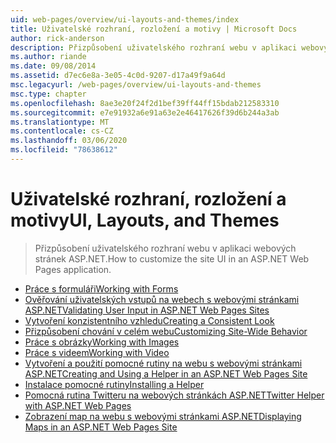 ```yaml
---
uid: web-pages/overview/ui-layouts-and-themes/index
title: Uživatelské rozhraní, rozložení a motivy | Microsoft Docs
author: rick-anderson
description: Přizpůsobení uživatelského rozhraní webu v aplikaci webových stránek ASP.NET.
ms.author: riande
ms.date: 09/08/2014
ms.assetid: d7ec6e8a-3e05-4c0d-9207-d17a49f9a64d
msc.legacyurl: /web-pages/overview/ui-layouts-and-themes
msc.type: chapter
ms.openlocfilehash: 8ae3e20f24f2d1bef39ff44ff15bdab212583310
ms.sourcegitcommit: e7e91932a6e91a63e2e46417626f39d6b244a3ab
ms.translationtype: MT
ms.contentlocale: cs-CZ
ms.lasthandoff: 03/06/2020
ms.locfileid: "78638612"
---
```

# <a name="ui-layouts-and-themes"></a><span data-ttu-id="f2194-103">Uživatelské rozhraní, rozložení a motivy</span><span class="sxs-lookup"><span data-stu-id="f2194-103">UI, Layouts, and Themes</span></span>

> <span data-ttu-id="f2194-104">Přizpůsobení uživatelského rozhraní webu v aplikaci webových stránek ASP.NET.</span><span class="sxs-lookup"><span data-stu-id="f2194-104">How to customize the site UI in an ASP.NET Web Pages application.</span></span>

- [<span data-ttu-id="f2194-105">Práce s formuláři</span><span class="sxs-lookup"><span data-stu-id="f2194-105">Working with Forms</span></span>](4-working-with-forms.md)
- [<span data-ttu-id="f2194-106">Ověřování uživatelských vstupů na webech s webovými stránkami ASP.NET</span><span class="sxs-lookup"><span data-stu-id="f2194-106">Validating User Input in ASP.NET Web Pages Sites</span></span>](validating-user-input-in-aspnet-web-pages-sites.md)
- [<span data-ttu-id="f2194-107">Vytvoření konzistentního vzhledu</span><span class="sxs-lookup"><span data-stu-id="f2194-107">Creating a Consistent Look</span></span>](3-creating-a-consistent-look.md)
- [<span data-ttu-id="f2194-108">Přizpůsobení chování v celém webu</span><span class="sxs-lookup"><span data-stu-id="f2194-108">Customizing Site-Wide Behavior</span></span>](18-customizing-site-wide-behavior.md)
- [<span data-ttu-id="f2194-109">Práce s obrázky</span><span class="sxs-lookup"><span data-stu-id="f2194-109">Working with Images</span></span>](9-working-with-images.md)
- [<span data-ttu-id="f2194-110">Práce s videem</span><span class="sxs-lookup"><span data-stu-id="f2194-110">Working with Video</span></span>](10-working-with-video.md)
- [<span data-ttu-id="f2194-111">Vytvoření a použití pomocné rutiny na webu s webovými stránkami ASP.NET</span><span class="sxs-lookup"><span data-stu-id="f2194-111">Creating and Using a Helper in an ASP.NET Web Pages Site</span></span>](creating-and-using-a-helper-in-an-aspnet-web-pages-site.md)
- [<span data-ttu-id="f2194-112">Instalace pomocné rutiny</span><span class="sxs-lookup"><span data-stu-id="f2194-112">Installing a Helper</span></span>](installing-helpers.md)
- [<span data-ttu-id="f2194-113">Pomocná rutina Twitteru na webových stránkách ASP.NET</span><span class="sxs-lookup"><span data-stu-id="f2194-113">Twitter Helper with ASP.NET Web Pages</span></span>](twitter-helper.md)
- [<span data-ttu-id="f2194-114">Zobrazení map na webu s webovými stránkami ASP.NET</span><span class="sxs-lookup"><span data-stu-id="f2194-114">Displaying Maps in an ASP.NET Web Pages Site</span></span>](displaying-maps-in-an-aspnet-web-pages-site.md)
